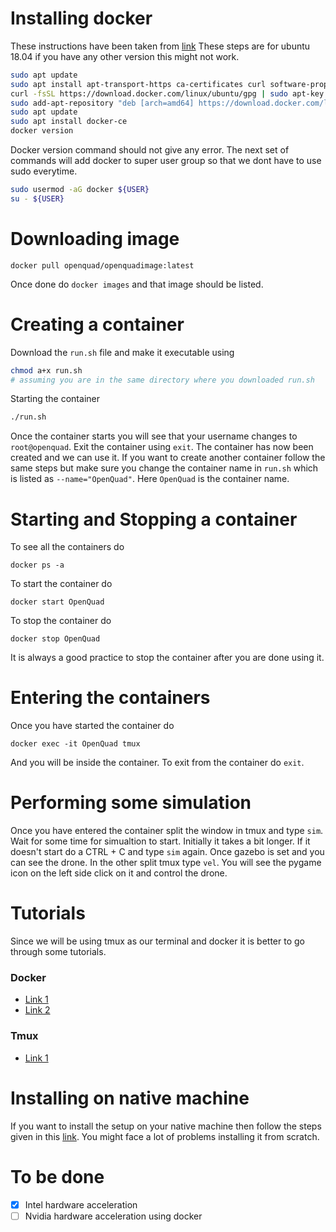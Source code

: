 # Installing docker
These instructions have been taken from [link](https://www.digitalocean.com/community/tutorials/how-to-install-and-use-docker-on-ubuntu-18-04)
These steps are for ubuntu 18.04 if you have any other version this might not work.
```bash
sudo apt update
sudo apt install apt-transport-https ca-certificates curl software-properties-common
curl -fsSL https://download.docker.com/linux/ubuntu/gpg | sudo apt-key add -
sudo add-apt-repository "deb [arch=amd64] https://download.docker.com/linux/ubuntu bionic stable"
sudo apt update
sudo apt install docker-ce
docker version
```
Docker version command should not give any error. The next set of commands will add docker to super user group so that we dont have to use sudo everytime.
```bash
sudo usermod -aG docker ${USER}
su - ${USER}
```

# Downloading image
```docker
docker pull openquad/openquadimage:latest
```
Once done do `docker images` and that image should be listed.

# Creating a container
Download the `run.sh` file and make it executable using
```bash
chmod a+x run.sh
# assuming you are in the same directory where you downloaded run.sh
```
Starting the container
```bash
./run.sh
```
Once the container starts you will see that your username changes to `root@openquad`. Exit the container using `exit`.
The container has now been created and we can use it. If you want to create another container follow the same steps but make sure you change the container name in `run.sh` which is listed as `--name="OpenQuad"`. Here `OpenQuad` is the container name.

# Starting and Stopping a container
To see all the containers do 
```docker
docker ps -a
```
To start the container do
```docker
docker start OpenQuad
```
To stop the container do
```docker
docker stop OpenQuad
```
It is always a good practice to stop the container after you are done using it.

# Entering the containers
Once you have started the container do 
```docker
docker exec -it OpenQuad tmux
```
And you will be inside the container.
To exit from the container do `exit`.

# Performing some simulation
Once you have entered the container split the window in tmux and type `sim`. Wait for some time for simualtion to start. Initially it takes a bit longer. If it doesn't start do a CTRL + C and type `sim` again.
Once gazebo is set and you can see the drone. In the other split tmux type `vel`. You will see the pygame icon on the left side click on it and control the drone.

# Tutorials
Since we will be using tmux as our terminal and docker it is better to go through some tutorials.
### Docker 
- [Link 1](https://www.youtube.com/watch?v=tmyFd1PD-Gs)
- [Link 2](https://www.youtube.com/watch?v=zJ6WbK9zFpI)

### Tmux
- [Link 1](https://www.youtube.com/watch?v=Yl7NFenTgIo)

# Installing on native machine
If you want to install the setup on your native machine then follow the steps given in this [link](https://arksn21.gitbook.io/openquad-documentation/).
You might face a lot of problems installing it from scratch.

# To be done
- [x] Intel hardware acceleration
- [ ] Nvidia hardware acceleration using docker
